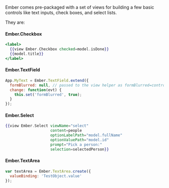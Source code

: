 Ember comes pre-packaged with a set of views for building a few basic controls like text inputs, check boxes, and select lists.

They are:

#### Ember.Checkbox

```handlebars
<label>
  {{view Ember.Checkbox checked=model.isDone}}
  {{model.title}}
</label>
```

#### Ember.TextField

```javascript
App.MyText = Ember.TextField.extend({
  formBlurred: null, // passed to the view helper as formBlurred=controllerPropertyName
  change: function(evt) {
    this.set('formBlurred', true);
  }
});
```

#### Ember.Select

```handlebars
{{view Ember.Select viewName="select"
                    content=people
                    optionLabelPath="model.fullName"
                    optionValuePath="model.id"
                    prompt="Pick a person:"
                    selection=selectedPerson}}
```

#### Ember.TextArea

```javascript
var textArea = Ember.TextArea.create({
  valueBinding: 'TestObject.value'
});
```

